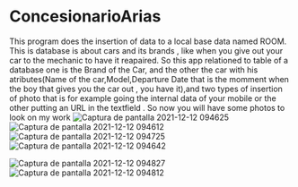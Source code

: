 # ConcesionarioArias
This program does the insertion of data to a local  base data named ROOM. This is database is about cars and its brands , like when you give out your car to the mechanic to have it reapaired. 
So this app relationed to table of a database one is the Brand of the Car, and the other the car with his atributes(Name of the car,Model,Departure Date that is the momment when the boy that gives 
you the car out , you have it),and two types of insertion of photo that is for example going the internal data of your mobile or the other putting an URL in the textfield .
So now you will have some photos to look on my work
![Captura de pantalla 2021-12-12 094625](https://user-images.githubusercontent.com/73525861/145706191-0ab63198-3cf5-4242-8eda-2109512f103c.png)
![Captura de pantalla 2021-12-12 094612](https://user-images.githubusercontent.com/73525861/145706192-c7beeca5-0936-4437-bb9f-668a768c9bf2.png)
![Captura de pantalla 2021-12-12 094725](https://user-images.githubusercontent.com/73525861/145706187-6c81e944-782d-4fd2-92ba-6e9f62358853.png)
![Captura de pantalla 2021-12-12 094642](https://user-images.githubusercontent.com/73525861/145706189-e82101a0-af8a-4610-9ab2-88b167e5f834.png)


![Captura de pantalla 2021-12-12 094827](https://user-images.githubusercontent.com/73525861/145706193-25770416-9760-4c18-bf89-e38fbf1e39c8.png)
![Captura de pantalla 2021-12-12 094812](https://user-images.githubusercontent.com/73525861/145706194-da3c7219-aed0-4b76-80e1-d24460976296.png)
